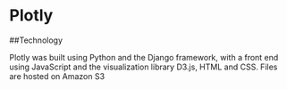 # Plotly

##Technology

Plotly was built using Python and the Django framework, with a front end using JavaScript and the visualization library D3.js, HTML and CSS. Files are hosted on Amazon S3
